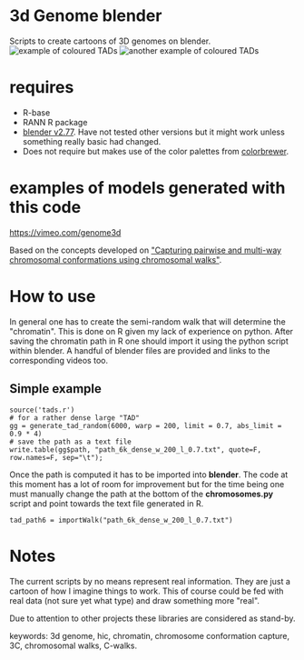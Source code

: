# 3d Genome blender

Scripts to create cartoons of 3D genomes on blender.
![example of coloured TADs](http://i.cubeupload.com/LAXSWV.jpg)
![another example of coloured TADs](http://i.cubeupload.com/LyryNB.jpg)


# requires
- R-base
- RANN R package
- [blender v2.77](https://www.blender.org/features/past-releases/2-77/). Have not tested other versions but it might work unless something really basic had changed.
- Does not require but makes use of the color palettes from [colorbrewer](https://github.com/axismaps/colorbrewer/).
# examples of models generated with this code
https://vimeo.com/genome3d

Based on the concepts developed on ["Capturing pairwise and multi-way chromosomal conformations using chromosomal walks"][cwalks].

[cwalks]: http://www.nature.com/nature/journal/v540/n7632/full/nature20158.html

# How to use
In general one has to create the semi-random walk that will determine the "chromatin". This is done on R given my lack of experience on python. After saving the chromatin path in R one should import it using the python script within blender. A handful of blender files are provided and links to the corresponding videos too.

## Simple example

    source('tads.r')
    # for a rather dense large "TAD"
    gg = generate_tad_random(6000, warp = 200, limit = 0.7, abs_limit = 0.9 * 4)
    # save the path as a text file
    write.table(gg$path, "path_6k_dense_w_200_l_0.7.txt", quote=F, row.names=F, sep="\t");

Once the path is computed it has to be imported into **blender**. The code at this moment has a lot of room for improvement but for the time being one must manually change the path at the bottom of the **chromosomes.py** script and point towards the text file generated in R.

    tad_path6 = importWalk("path_6k_dense_w_200_l_0.7.txt")
    
# Notes
The current scripts by no means represent real information. They are just a cartoon of how I imagine things to work. This of course could be fed with real data (not sure yet what type) and draw something more "real".

Due to attention to other projects these libraries are considered as stand-by.


keywords: 3d genome, hic, chromatin, chromosome conformation capture, 3C, chromosomal walks, C-walks.
